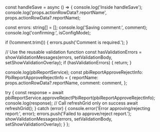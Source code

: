 const handleSave = async () => {
  console.log('Inside handleSave');
  console.log('props.actionRowData?.reportName', props.actionRowData?.reportName);

  const errors: string[] = [];
  console.log('Saving comment:', comment);
  console.log('confirming:', isConfigMode);

  if (!comment.trim()) {
    errors.push('Comment is required.');
  }

  // Use the reusable validation function
  const hasValidationErrors = showValidationMessages(errors, setValidationBody, setShowValidationOverlay);
  if (hasValidationErrors) {
    return;
  }

  console.log(pbiReportService);
  const pbiReportApproveRejectInfo: PbiReportApproveRejectInfo = {
    reportName: props.actionRowData?.reportName,
    comment: comment,
  };

  try {
    const response = await pbiReportService.approveRejectPbiReport(pbiReportApproveRejectInfo);
    console.log(response);
    // Call refreshGrid only on success
    await refreshGrid(); 
  } catch (error) {
    console.error('Error approving/rejecting report:', error);
    errors.push('Failed to approve/reject report.');
    showValidationMessages(errors, setValidationBody, setShowValidationOverlay);
  }
};